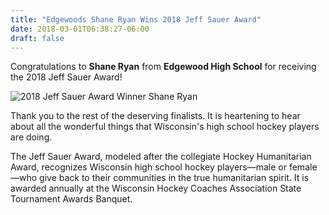 ```yaml
---
title: "Edgewoods Shane Ryan Wins 2018 Jeff Sauer Award"
date: 2018-03-01T06:38:27-06:00
draft: false
---
```


Congratulations to **Shane Ryan** from **Edgewood High School** for receiving the 2018 Jeff Sauer Award!

![2018 Jeff Sauer Award Winner Shane Ryan](/images/2018_JSA_Recipient.JPG)

Thank you to the rest of the deserving finalists. It is heartening to hear about all the wonderful 
things that Wisconsin's high school hockey players are doing.

The Jeff Sauer Award, modeled after the collegiate Hockey Humanitarian Award, recognizes Wisconsin high school 
hockey players—male or female—who give back to their communities in the true humanitarian spirit. It is 
awarded annually at the Wisconsin Hockey Coaches Association State Tournament Awards Banquet.